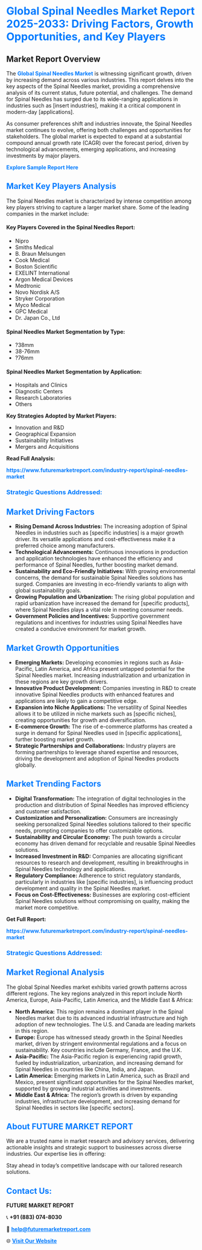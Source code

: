 <h1 style="color: #007BFF;">Global Spinal Needles Market Report 2025-2033: Driving Factors, Growth Opportunities, and Key Players</h1>

<section id="overview">
<h2>Market Report Overview</h2>
<p>The <a href="https://www.futuremarketreport.com/industry-report/spinal-needles-market" style="color: #007BFF; text-decoration: none;"><strong>Global Spinal Needles Market</strong></a> is witnessing significant growth, driven by increasing demand across various industries. This report delves into the key aspects of the Spinal Needles market, providing a comprehensive analysis of its current status, future potential, and challenges. The demand for Spinal Needles has surged due to its wide-ranging applications in industries such as [insert industries], making it a critical component in modern-day [applications].</p>
<p>As consumer preferences shift and industries innovate, the Spinal Needles market continues to evolve, offering both challenges and opportunities for stakeholders. The global market is expected to expand at a substantial compound annual growth rate (CAGR) over the forecast period, driven by technological advancements, emerging applications, and increasing investments by major players.</p>
</section>

<section id="overview">
<p><a href="https://www.futuremarketreport.com/request-sample/reportId=77710" style="color: #007BFF; text-decoration: none;"><strong>Explore Sample Report Here</strong></a></p>
</section>

<section id="key-players">
<h2 style="color: #007BFF;">Market Key Players Analysis</h2>
<p>The Spinal Needles market is characterized by intense competition among key players striving to capture a larger market share. Some of the leading companies in the market include:</p>
<h4>Key Players Covered in the Spinal Needles Report:</h4>
<ul><li>Nipro</li><li>Smiths Medical</li><li>B. Braun Melsungen</li><li>Cook Medical</li><li>Boston Scientific</li><li>EXELINT International</li><li>Argon Medical Devices</li><li>Medtronic</li><li>Novo Nordisk A/S</li><li>Stryker Corporation</li><li>Myco Medical</li><li>GPC Medical</li><li>Dr. Japan Co., Ltd</li></ul>
<h4>Spinal Needles Market Segmentation by Type:</h4>
<ul><li>?38mm</li><li>38-76mm</li><li>?76mm</li></ul>

<h4>Spinal Needles Market Segmentation by Application:</h4>
<ul><li>Hospitals and Clinics</li><li>Diagnostic Centers</li><li>Research Laboratories</li><li>Others</li></ul>
<p><strong>Key Strategies Adopted by Market Players:</strong></p>
<ul>
<li>Innovation and R&D</li>
<li>Geographical Expansion</li>
<li>Sustainability Initiatives</li>
<li>Mergers and Acquisitions</li>
</ul>
</section>

<section>
<p><strong>Read Full Analysis: </strong></p><a href="https://www.futuremarketreport.com/industry-report/spinal-needles-market" style="color: #007BFF; text-decoration: none;"><strong>https://www.futuremarketreport.com/industry-report/spinal-needles-market</strong></a>
<h3 style="color: #007BFF;">Strategic Questions Addressed:</h3>
</section>

<section id="driving-factors">
<h2 style="color: #007BFF;">Market Driving Factors</h2>
<ul>
<li><strong>Rising Demand Across Industries:</strong> The increasing adoption of Spinal Needles in industries such as [specific industries] is a major growth driver. Its versatile applications and cost-effectiveness make it a preferred choice among manufacturers.</li>
<li><strong>Technological Advancements:</strong> Continuous innovations in production and application technologies have enhanced the efficiency and performance of Spinal Needles, further boosting market demand.</li>
<li><strong>Sustainability and Eco-Friendly Initiatives:</strong> With growing environmental concerns, the demand for sustainable Spinal Needles solutions has surged. Companies are investing in eco-friendly variants to align with global sustainability goals.</li>
<li><strong>Growing Population and Urbanization:</strong> The rising global population and rapid urbanization have increased the demand for [specific products], where Spinal Needles plays a vital role in meeting consumer needs.</li>
<li><strong>Government Policies and Incentives:</strong> Supportive government regulations and incentives for industries using Spinal Needles have created a conducive environment for market growth.</li>
</ul>
</section>

<section id="growth-opportunities">
<h2 style="color: #007BFF;">Market Growth Opportunities</h2>
<ul>
<li><strong>Emerging Markets:</strong> Developing economies in regions such as Asia-Pacific, Latin America, and Africa present untapped potential for the Spinal Needles market. Increasing industrialization and urbanization in these regions are key growth drivers.</li>
<li><strong>Innovative Product Development:</strong> Companies investing in R&D to create innovative Spinal Needles products with enhanced features and applications are likely to gain a competitive edge.</li>
<li><strong>Expansion into Niche Applications:</strong> The versatility of Spinal Needles allows it to be utilized in niche markets such as [specific niches], creating opportunities for growth and diversification.</li>
<li><strong>E-commerce Growth:</strong> The rise of e-commerce platforms has created a surge in demand for Spinal Needles used in [specific applications], further boosting market growth.</li>
<li><strong>Strategic Partnerships and Collaborations:</strong> Industry players are forming partnerships to leverage shared expertise and resources, driving the development and adoption of Spinal Needles products globally.</li>
</ul>
</section>

<section id="trending-factors">
<h2 style="color: #007BFF;">Market Trending Factors</h2>
<ul>
<li><strong>Digital Transformation:</strong> The integration of digital technologies in the production and distribution of Spinal Needles has improved efficiency and customer satisfaction.</li>
<li><strong>Customization and Personalization:</strong> Consumers are increasingly seeking personalized Spinal Needles solutions tailored to their specific needs, prompting companies to offer customizable options.</li>
<li><strong>Sustainability and Circular Economy:</strong> The push towards a circular economy has driven demand for recyclable and reusable Spinal Needles solutions.</li>
<li><strong>Increased Investment in R&D:</strong> Companies are allocating significant resources to research and development, resulting in breakthroughs in Spinal Needles technology and applications.</li>
<li><strong>Regulatory Compliance:</strong> Adherence to strict regulatory standards, particularly in industries like [specific industries], is influencing product development and quality in the Spinal Needles market.</li>
<li><strong>Focus on Cost-Effectiveness:</strong> Businesses are exploring cost-efficient Spinal Needles solutions without compromising on quality, making the market more competitive.</li>
</ul>
</section>

<section>
<p><strong>Get Full Report: </strong></p><a href="https://www.futuremarketreport.com/industry-report/spinal-needles-market" style="color: #007BFF; text-decoration: none;"><strong>https://www.futuremarketreport.com/industry-report/spinal-needles-market</strong></a>
<h3 style="color: #007BFF;">Strategic Questions Addressed:</h3>
</section>


<section id="regional-analysis">
<h2 style="color: #007BFF;">Market Regional Analysis</h2>
<p>The global Spinal Needles market exhibits varied growth patterns across different regions. The key regions analyzed in this report include North America, Europe, Asia-Pacific, Latin America, and the Middle East & Africa:</p>
<ul>
<li><strong>North America:</strong> This region remains a dominant player in the Spinal Needles market due to its advanced industrial infrastructure and high adoption of new technologies. The U.S. and Canada are leading markets in this region.</li>
<li><strong>Europe:</strong> Europe has witnessed steady growth in the Spinal Needles market, driven by stringent environmental regulations and a focus on sustainability. Key countries include Germany, France, and the U.K.</li>
<li><strong>Asia-Pacific:</strong> The Asia-Pacific region is experiencing rapid growth, fueled by industrialization, urbanization, and increasing demand for Spinal Needles in countries like China, India, and Japan.</li>
<li><strong>Latin America:</strong> Emerging markets in Latin America, such as Brazil and Mexico, present significant opportunities for the Spinal Needles market, supported by growing industrial activities and investments.</li>
<li><strong>Middle East & Africa:</strong> The region’s growth is driven by expanding industries, infrastructure development, and increasing demand for Spinal Needles in sectors like [specific sectors].</li>
</ul>
</section>

<footer>
<h2 style="color: #007BFF;">About FUTURE MARKET REPORT</h2>
<p>We are a trusted name in market research and advisory services, delivering actionable insights and strategic support to businesses across diverse industries. Our expertise lies in offering:</p>

<p>Stay ahead in today’s competitive landscape with our tailored research solutions.</p>

<h2 style="color: #007BFF;">Contact Us:</h2>
<p><strong>FUTURE MARKET REPORT</strong></p>
<p>📞 <strong>+91 (883) 074-8030</strong></p>
<p>📧 <strong><a href="mailto:help@futuremarketreport.com" style="color: #007BFF;">help@futuremarketreport.com</a></strong></p>
<p>🌐 <strong><a href="https://www.futuremarketreport.com/" style="color: #007BFF;">Visit Our Website</a></strong></p>
</footer>
